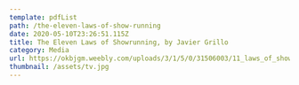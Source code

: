```yaml
---
template: pdfList
path: /the-eleven-laws-of-show-running
date: 2020-05-10T23:26:51.115Z
title: The Eleven Laws of Showrunning, by Javier Grillo
category: Media
url: https://okbjgm.weebly.com/uploads/3/1/5/0/31506003/11_laws_of_showrunning_nice_version.pdf
thumbnail: /assets/tv.jpg
---
```

